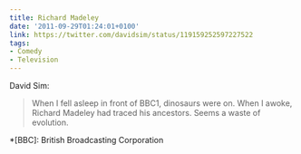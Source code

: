 ```yaml
---
title: Richard Madeley
date: '2011-09-29T01:24:01+0100'
link: https://twitter.com/davidsim/status/119159252597227522
tags:
- Comedy
- Television
---
```

David Sim:

> When I fell asleep in front of BBC1, dinosaurs were on. When I awoke, Richard Madeley had traced his ancestors. Seems a waste of evolution.

*[BBC]: British Broadcasting Corporation
